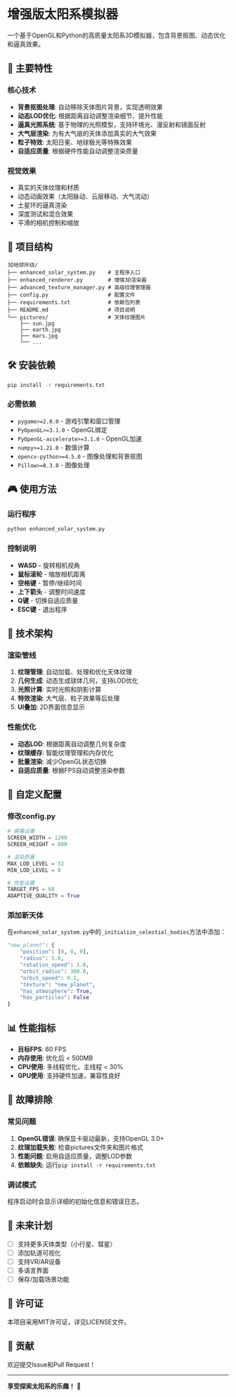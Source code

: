 # 增强版太阳系模拟器

一个基于OpenGL和Python的高质量太阳系3D模拟器，包含背景抠图、动态优化和逼真效果。

## 🚀 主要特性

### 核心技术
- **背景抠图处理**: 自动移除天体图片背景，实现透明效果
- **动态LOD优化**: 根据距离自动调整渲染细节，提升性能
- **逼真光照系统**: 基于物理的光照模型，支持环境光、漫反射和镜面反射
- **大气层渲染**: 为有大气层的天体添加真实的大气效果
- **粒子特效**: 太阳日冕、地球极光等特殊效果
- **自适应质量**: 根据硬件性能自动调整渲染质量

### 视觉效果
- 真实的天体纹理和材质
- 动态动画效果（太阳脉动、云层移动、大气流动）
- 土星环的逼真渲染
- 深度测试和混合效果
- 平滑的相机控制和缩放

## 📁 项目结构

```
3D地球环绕/
├── enhanced_solar_system.py    # 主程序入口
├── enhanced_renderer.py        # 增强3D渲染器
├── advanced_texture_manager.py # 高级纹理管理器
├── config.py                   # 配置文件
├── requirements.txt            # 依赖包列表
├── README.md                   # 项目说明
└── pictures/                   # 天体纹理图片
    ├── sun.jpg
    ├── earth.jpg
    ├── mars.jpg
    └── ...
```

## 🛠️ 安装依赖

```bash
pip install -r requirements.txt
```

### 必需依赖
- `pygame>=2.0.0` - 游戏引擎和窗口管理
- `PyOpenGL>=3.1.0` - OpenGL绑定
- `PyOpenGL-accelerate>=3.1.0` - OpenGL加速
- `numpy>=1.21.0` - 数值计算
- `opencv-python>=4.5.0` - 图像处理和背景抠图
- `Pillow>=8.3.0` - 图像处理

## 🎮 使用方法

### 运行程序
```bash
python enhanced_solar_system.py
```

### 控制说明
- **WASD** - 旋转相机视角
- **鼠标滚轮** - 缩放相机距离
- **空格键** - 暂停/继续时间
- **上下箭头** - 调整时间速度
- **Q键** - 切换自适应质量
- **ESC键** - 退出程序

## 🔧 技术架构

### 渲染管线
1. **纹理管理**: 自动加载、处理和优化天体纹理
2. **几何生成**: 动态生成球体几何，支持LOD优化
3. **光照计算**: 实时光照和阴影计算
4. **特效渲染**: 大气层、粒子效果等后处理
5. **UI叠加**: 2D界面信息显示

### 性能优化
- **动态LOD**: 根据距离自动调整几何复杂度
- **纹理缓存**: 智能纹理管理和内存优化
- **批量渲染**: 减少OpenGL状态切换
- **自适应质量**: 根据FPS自动调整渲染参数

## 🎨 自定义配置

### 修改config.py
```python
# 屏幕设置
SCREEN_WIDTH = 1200
SCREEN_HEIGHT = 800

# 渲染质量
MAX_LOD_LEVEL = 32
MIN_LOD_LEVEL = 8

# 性能设置
TARGET_FPS = 60
ADAPTIVE_QUALITY = True
```

### 添加新天体
在`enhanced_solar_system.py`中的`_initialize_celestial_bodies`方法中添加：

```python
"new_planet": {
    "position": [0, 0, 0],
    "radius": 5.0,
    "rotation_speed": 1.0,
    "orbit_radius": 300.0,
    "orbit_speed": 0.1,
    "texture": "new_planet",
    "has_atmosphere": True,
    "has_particles": False
}
```

## 📊 性能指标

- **目标FPS**: 60 FPS
- **内存使用**: 优化后 < 500MB
- **CPU使用**: 多线程优化，主线程 < 30%
- **GPU使用**: 支持硬件加速，兼容性良好

## 🐛 故障排除

### 常见问题
1. **OpenGL错误**: 确保显卡驱动最新，支持OpenGL 3.0+
2. **纹理加载失败**: 检查pictures文件夹和图片格式
3. **性能问题**: 启用自适应质量，调整LOD参数
4. **依赖缺失**: 运行`pip install -r requirements.txt`

### 调试模式
程序启动时会显示详细的初始化信息和错误日志。

## 🔮 未来计划

- [ ] 支持更多天体类型（小行星、彗星）
- [ ] 添加轨道可视化
- [ ] 支持VR/AR设备
- [ ] 多语言界面
- [ ] 保存/加载场景功能

## 📄 许可证

本项目采用MIT许可证，详见LICENSE文件。

## 🤝 贡献

欢迎提交Issue和Pull Request！

---

**享受探索太阳系的乐趣！** 🌟

